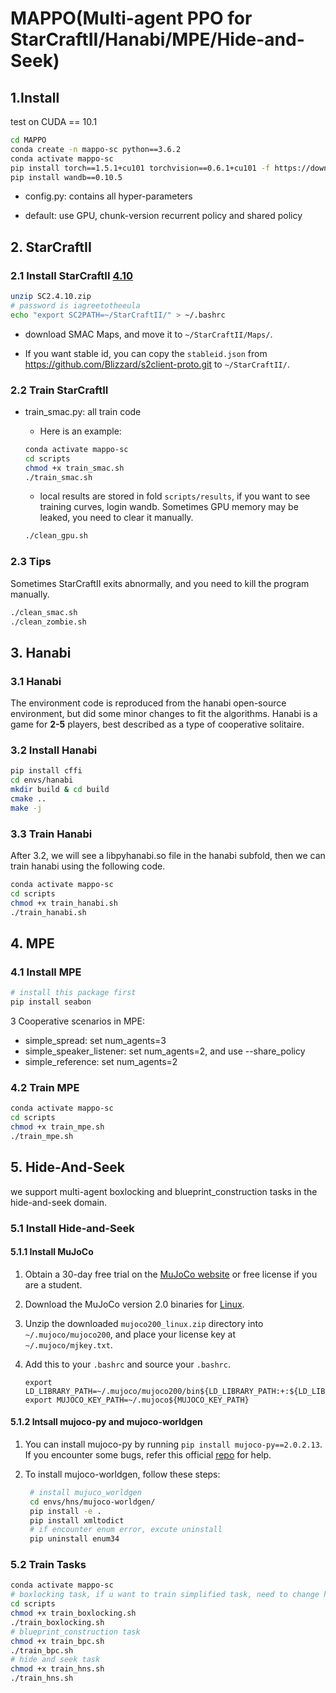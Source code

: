 # MAPPO(Multi-agent PPO for StarCraftII/Hanabi/MPE/Hide-and-Seek)

## 1.Install

   test on CUDA == 10.1

   ```Bash
   cd MAPPO
   conda create -n mappo-sc python==3.6.2
   conda activate mappo-sc
   pip install torch==1.5.1+cu101 torchvision==0.6.1+cu101 -f https://download.pytorch.org/whl/torch_stable.html
   pip install wandb==0.10.5
   ```

- config.py: contains all hyper-parameters

- default: use GPU, chunk-version recurrent policy and shared policy

## 2. StarCraftII

### 2.1 Install StarCraftII [4.10](http://blzdistsc2-a.akamaihd.net/Linux/SC2.4.10.zip)

   ```Bash
unzip SC2.4.10.zip
# password is iagreetotheeula
echo "export SC2PATH=~/StarCraftII/" > ~/.bashrc
   ```

-  download SMAC Maps, and move it to `~/StarCraftII/Maps/`.

-  If you want stable id, you can copy the `stableid.json` from https://github.com/Blizzard/s2client-proto.git to `~/StarCraftII/`.

### 2.2 Train StarCraftII

- train_smac.py: all train code

  - Here is an example:

  ```Bash
  conda activate mappo-sc
  cd scripts
  chmod +x train_smac.sh
  ./train_smac.sh
  ```

  - local results are stored in fold `scripts/results`, if you want to see training curves, login wandb. Sometimes GPU memory may be leaked, you need to clear it manually.

   ```Bash
   ./clean_gpu.sh
   ```

### 2.3 Tips

   Sometimes StarCraftII exits abnormally, and you need to kill the program manually.

   ```Bash
   ./clean_smac.sh
   ./clean_zombie.sh
   ```

## 3. Hanabi

  ### 3.1 Hanabi

   The environment code is reproduced from the hanabi open-source environment, but did some minor changes to fit the algorithms. Hanabi is a game for **2-5** players, best described as a type of cooperative solitaire.

### 3.2 Install Hanabi 

   ```Bash
   pip install cffi
   cd envs/hanabi
   mkdir build & cd build
   cmake ..
   make -j
   ```

### 3.3 Train Hanabi

   After 3.2, we will see a libpyhanabi.so file in the hanabi subfold, then we can train hanabi using the following code.

   ```Bash
   conda activate mappo-sc
   cd scripts
   chmod +x train_hanabi.sh
   ./train_hanabi.sh
   ```

## 4. MPE

### 4.1 Install MPE

   ```Bash
   # install this package first
   pip install seabon
   ```

3 Cooperative scenarios in MPE:

- simple_spread: set num_agents=3
- simple_speaker_listener: set num_agents=2, and use --share_policy
- simple_reference: set num_agents=2

### 4.2 Train MPE

   ```Bash
   conda activate mappo-sc
   cd scripts
   chmod +x train_mpe.sh
   ./train_mpe.sh
   ```

## 5. Hide-And-Seek

we support multi-agent boxlocking and blueprint_construction tasks in the hide-and-seek domain.

### 5.1 Install Hide-and-Seek

#### 5.1.1 Install MuJoCo

1. Obtain a 30-day free trial on the [MuJoCo website](https://www.roboti.us/license.html) or free license if you are a student. 

2. Download the MuJoCo version 2.0 binaries for [Linux](https://www.roboti.us/download/mujoco200_linux.zip).

3. Unzip the downloaded `mujoco200_linux.zip` directory into `~/.mujoco/mujoco200`, and place your license key at `~/.mujoco/mjkey.txt`.

4. Add this to your `.bashrc` and source your `.bashrc`.

   ```
   export LD_LIBRARY_PATH=~/.mujoco/mujoco200/bin${LD_LIBRARY_PATH:+:${LD_LIBRARY_PATH}}
   export MUJOCO_KEY_PATH=~/.mujoco${MUJOCO_KEY_PATH}
   ```

#### 5.1.2 Intsall mujoco-py and mujoco-worldgen

1. You can install mujoco-py by running `pip install mujoco-py==2.0.2.13`. If you encounter some bugs, refer this official [repo](https://github.com/openai/mujoco-py) for help.

2. To install mujoco-worldgen, follow these steps:

   ```Bash
    # install mujuco_worldgen
    cd envs/hns/mujoco-worldgen/
    pip install -e .
    pip install xmltodict
    # if encounter enum error, excute uninstall
    pip uninstall enum34
   ```

### 5.2 Train Tasks

   ```Bash
   conda activate mappo-sc
   # boxlocking task, if u want to train simplified task, need to change hyper-parameters in box_locking.py first.
   cd scripts
   chmod +x train_boxlocking.sh
   ./train_boxlocking.sh
   # blueprint_construction task
   chmod +x train_bpc.sh
   ./train_bpc.sh
   # hide and seek task
   chmod +x train_hns.sh
   ./train_hns.sh
   ```

